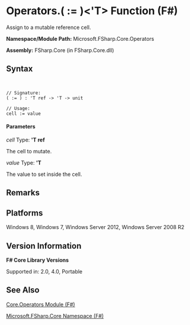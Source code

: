 # Operators.( := )<'T> Function (F#)

Assign to a mutable reference cell.

**Namespace/Module Path:** Microsoft.FSharp.Core.Operators

**Assembly:** FSharp.Core (in FSharp.Core.dll)


## Syntax


```


// Signature:
( := ) : 'T ref -> 'T -> unit

// Usage:
cell := value

```



#### Parameters
*cell*
Type: **'T ref**


The cell to mutate.


*value*
Type: **'T**


The value to set inside the cell.




## Remarks

## Platforms
Windows 8, Windows 7, Windows Server 2012, Windows Server 2008 R2


## Version Information
**F# Core Library Versions**

Supported in: 2.0, 4.0, Portable




## See Also
[Core.Operators Module &#40;F&#35;&#41;](Core.Operators+Module+%28FSharp%29.md)

[Microsoft.FSharp.Core Namespace &#40;F&#35;&#41;](Microsoft.FSharp.Core+Namespace+%28FSharp%29.md)

